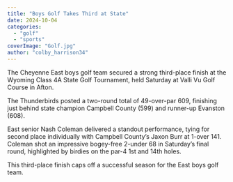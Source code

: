 ```yaml
---
title: "Boys Golf Takes Third at State"
date: 2024-10-04
categories: 
  - "golf"
  - "sports"
coverImage: "Golf.jpg"
author: "colby_harrison34"
---
```


The Cheyenne East boys golf team secured a strong third-place finish at the Wyoming Class 4A State Golf Tournament, held Saturday at Valli Vu Golf Course in Afton.

The Thunderbirds posted a two-round total of 49-over-par 609, finishing just behind state champion Campbell County (599) and runner-up Evanston (608).

East senior Nash Coleman delivered a standout performance, tying for second place individually with Campbell County’s Jaxon Burr at 1-over 141. Coleman shot an impressive bogey-free 2-under 68 in Saturday’s final round, highlighted by birdies on the par-4 1st and 14th holes.

This third-place finish caps off a successful season for the East boys golf team.
